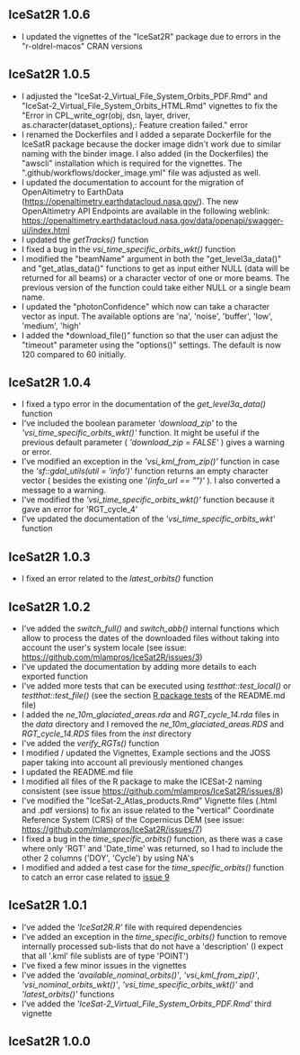 
## IceSat2R 1.0.6

* I updated the vignettes of the "IceSat2R" package due to errors in the "r-oldrel-macos" CRAN versions


## IceSat2R 1.0.5

* I adjusted the "IceSat-2_Virtual_File_System_Orbits_PDF.Rmd" and "IceSat-2_Virtual_File_System_Orbits_HTML.Rmd" vignettes to fix the "Error in CPL_write_ogr(obj, dsn, layer, driver, as.character(dataset_options),: Feature creation failed." error
* I renamed the Dockerfiles and I added a separate Dockerfile for the IceSatR package because the docker image didn't work due to similar naming with the binder image. I also added (in the Dockerfiles) the "awscli" installation which is required for the vignettes. The ".github/workflows/docker_image.yml" file was adjusted as well.
* I updated the documentation to account for the migration of OpenAltimetry to EarthData (https://openaltimetry.earthdatacloud.nasa.gov/). The new OpenAltimetry API Endpoints are available in the following weblink: https://openaltimetry.earthdatacloud.nasa.gov/data/openapi/swagger-ui/index.html
* I updated the *getTracks()* function
* I fixed a bug in the *vsi_time_specific_orbits_wkt()* function
* I modified the "beamName" argument in both the "get_level3a_data()" and "get_atlas_data()" functions to get as input either NULL (data will be returned for all beams) or a character vector of one or more beams. The previous version of the function could take either NULL or a single beam name.
* I updated the  "photonConfidence" which now can take a character vector as input. The available options are 'na', 'noise', 'buffer', 'low', 'medium', 'high'
* I added the *download_file()" function so that the user can adjust the "timeout" parameter using the "options()" settings. The default is now 120 compared to 60 initially.


## IceSat2R 1.0.4

* I fixed a typo error in the documentation of the *get_level3a_data()* function
* I've included the boolean parameter *'download_zip'* to the *'vsi_time_specific_orbits_wkt()'* function. It might be useful if the previous default parameter ( *'download_zip = FALSE'* ) gives a warning or error.
* I've modified an exception in the *'vsi_kml_from_zip()'* function in case the *'sf::gdal_utils(util = 'info')'* function returns an empty character vector ( besides the existing one *'(info_url == "")'* ). I also converted a message to a warning.
* I've modified the *'vsi_time_specific_orbits_wkt()'* function because it gave an error for 'RGT_cycle_4'
* I've updated the documentation of the *'vsi_time_specific_orbits_wkt'* function


## IceSat2R 1.0.3

* I fixed an error related to the *latest_orbits()* function


## IceSat2R 1.0.2

* I've added the *switch_full()* and *switch_abb()* internal functions which allow to process the dates of the downloaded files without taking into account the user's system locale (see issue: https://github.com/mlampros/IceSat2R/issues/3)
* I've updated the documentation by adding more details to each exported function
* I've added more tests that can be executed using *testthat::test_local()* or *testthat::test_file()* (see the section [R package tests](https://github.com/mlampros/IceSat2R#r-package-tests) of the README.md file)
* I added the *ne_10m_glaciated_areas.rda* and *RGT_cycle_14.rda* files in the *data* directory and I removed the *ne_10m_glaciated_areas.RDS* and *RGT_cycle_14.RDS* files from the *inst* directory
* I've added the *verify_RGTs()* function
* I modified / updated the Vignettes, Example sections and the JOSS paper taking into account all previously mentioned changes
* I updated the README.md file
* I modified all files of the R package to make the ICESat-2 naming consistent (see issue https://github.com/mlampros/IceSat2R/issues/8)
* I've modified the "IceSat-2_Atlas_products.Rmd" Vignette files (.html and .pdf versions) to fix an issue related to the "vertical" Coordinate Reference System (CRS) of the Copernicus DEM (see issue: https://github.com/mlampros/IceSat2R/issues/7)
* I fixed a bug in the *time_specific_orbits()* function, as there was a case where only 'RGT' and 'Date_time' was returned, so I had to include the other 2 columns ('DOY', 'Cycle') by using NA's
* I modified and added a test case for the *time_specific_orbits()* function to catch an error case related to [issue 9](https://github.com/mlampros/IceSat2R/issues/9)


## IceSat2R 1.0.1

* I've added the *'IceSat2R.R'* file with required dependencies
* I've added an exception in the *time_specific_orbits()* function to remove internally processed sub-lists that do not have a 'description' (I expect that all '.kml' file sublists are of type 'POINT')
* I've fixed a few minor issues in the vignettes
* I've added the *'available_nominal_orbits()'*, *'vsi_kml_from_zip()'*, *'vsi_nominal_orbits_wkt()'*, *'vsi_time_specific_orbits_wkt()'* and *'latest_orbits()'* functions
* I've added the *'IceSat-2_Virtual_File_System_Orbits_PDF.Rmd'* third vignette 


## IceSat2R 1.0.0
